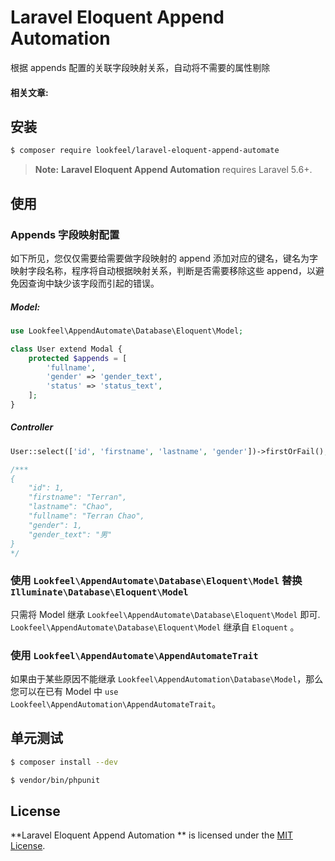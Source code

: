 Laravel Eloquent Append Automation
====================

根据 appends 配置的关联字段映射关系，自动将不需要的属性剔除

#### 相关文章:


## 安装
```bash
$ composer require lookfeel/laravel-eloquent-append-automate
```

> **Note:** **Laravel Eloquent Append Automation** requires Laravel 5.6+.

## 使用

### Appends 字段映射配置

如下所见，您仅仅需要给需要做字段映射的 append 添加对应的键名，键名为字映射字段名称，程序将自动根据映射关系，判断是否需要移除这些 append，以避免因查询中缺少该字段而引起的错误。

##### Model:
```php
use Lookfeel\AppendAutomate\Database\Eloquent\Model;

class User extend Modal {
    protected $appends = [
        'fullname',
        'gender' => 'gender_text',
        'status' => 'status_text',
    ];
}
```

##### Controller
```php
User::select(['id', 'firstname', 'lastname', 'gender'])->firstOrFail();

/***
{
    "id": 1,
    "firstname": "Terran",
    "lastname": "Chao",
    "fullname": "Terran Chao",
    "gender": 1,
    "gender_text": "男"
} 
*/
```

### 使用 `Lookfeel\AppendAutomate\Database\Eloquent\Model` 替换 `Illuminate\Database\Eloquent\Model`

只需将 Model 继承 `Lookfeel\AppendAutomate\Database\Eloquent\Model` 即可. `Lookfeel\AppendAutomate\Database\Eloquent\Model` 继承自 `Eloquent` 。

### 使用 `Lookfeel\AppendAutomate\AppendAutomateTrait`

如果由于某些原因不能继承 `Lookfeel\AppendAutomation\Database\Model`，那么您可以在已有 Model 中 `use Lookfeel\AppendAutomation\AppendAutomateTrait`。

## 单元测试

```bash
$ composer install --dev
```

```bash
$ vendor/bin/phpunit
```

## License

**Laravel Eloquent Append Automation ** is licensed under the [MIT License](http://opensource.org/licenses/MIT).
